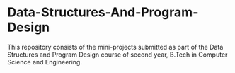 # Data-Structures-And-Program-Design
This repository consists of the mini-projects submitted as part of the Data Structures and Program Design course of second year, B.Tech in Computer Science and Engineering.

